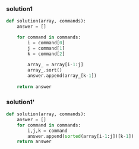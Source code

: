 <h3>solution1</h3>

```python
def solution(array, commands):
    answer = []

    for command in commands:
        i = command[0]
        j = command[1]
        k = command[2]
        
        array_ = array[i-1:j]
        array_.sort()
        answer.append(array_[k-1])
    
    return answer
```
> 


<h3>solution1'</h3>

```python
def solution(array, commands):
    answer = []
    for command in commands:
        i,j,k = command        
        answer.append(sorted(array[i-1:j])[k-1])
    return answer
```
> 

